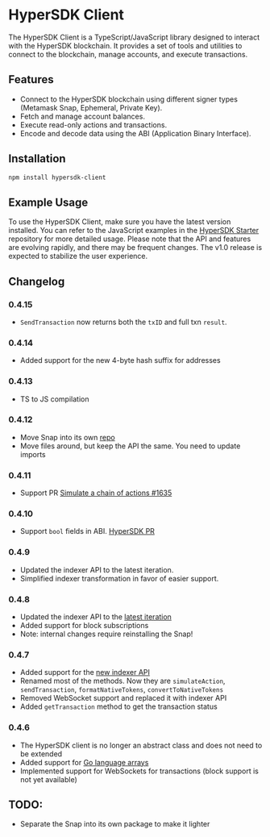 # HyperSDK Client

The HyperSDK Client is a TypeScript/JavaScript library designed to interact with the HyperSDK blockchain. It provides a set of tools and utilities to connect to the blockchain, manage accounts, and execute transactions.

## Features

- Connect to the HyperSDK blockchain using different signer types (Metamask Snap, Ephemeral, Private Key).
- Fetch and manage account balances.
- Execute read-only actions and transactions.
- Encode and decode data using the ABI (Application Binary Interface).

## Installation

```bash
npm install hypersdk-client
```

## Example Usage

To use the HyperSDK Client, make sure you have the latest version installed. You can refer to the JavaScript examples in the [HyperSDK Starter](https://github.com/ava-labs/hypersdk-starter) repository for more detailed usage. Please note that the API and features are evolving rapidly, and there may be frequent changes. The v1.0 release is expected to stabilize the user experience.

## Changelog

### 0.4.15

- `SendTransaction` now returns both the `txID` and full txn `result`.

### 0.4.14
- Added support for the new 4-byte hash suffix for addresses

### 0.4.13
- TS to JS compilation

### 0.4.12
- Move Snap into its own [repo](https://github.com/ava-labs/hypersdk-snap)
- Move files around, but keep the API the same. You need to update imports

### 0.4.11
- Support PR [Simulate a chain of actions #1635](https://github.com/ava-labs/hypersdk/pull/1635)

### 0.4.10
- Support `bool` fields in ABI. [HyperSDK PR](https://github.com/ava-labs/hypersdk/pull/1648)

### 0.4.9
- Updated the indexer API to the latest iteration.
- Simplified indexer transformation in favor of easier support.

### 0.4.8
- Updated the indexer API to the [latest iteration](https://github.com/ava-labs/hypersdk/pull/1606)
- Added support for block subscriptions
- Note: internal changes require reinstalling the Snap!

### 0.4.7
- Added support for the [new indexer API](https://github.com/ava-labs/hypersdk/pull/1597)
- Renamed most of the methods. Now they are `simulateAction`, `sendTransaction`, `formatNativeTokens`, `convertToNativeTokens`
- Removed WebSocket support and replaced it with indexer API
- Added `getTransaction` method to get the transaction status

### 0.4.6
- The HyperSDK client is no longer an abstract class and does not need to be extended
- Added support for [Go language arrays](https://github.com/ava-labs/hypersdk/pull/1587)
- Implemented support for WebSockets for transactions (block support is not yet available)

## TODO:
- Separate the Snap into its own package to make it lighter
